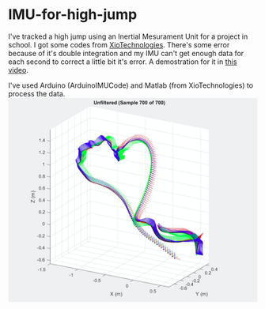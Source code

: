 # IMU-for-high-jump
I've tracked a high jump using an Inertial Mesurament Unit for a project in school. I got some codes from [XioTechnologies](https://github.com/xioTechnologies/Oscillatory-Motion-Tracking-With-x-IMU). There's some error because of it's double integration and my IMU can't get enough data for each second to correct a little bit it's error. A demostration for it in [this video](https://www.youtube.com/watch?v=YfUBOfba3PE).

I've used Arduino (ArduinoIMUCode) and Matlab (from XioTechnologies) to process the data.
![alt text](https://github.com/queraltberingues/IMU-for-high-jump/blob/master/Screen%20Shot%202018-10-23%20at%2023.18.34.png)
